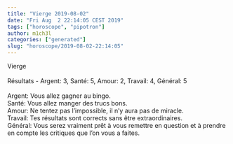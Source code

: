 ```yaml
---
title: "Vierge 2019-08-02"
date: "Fri Aug  2 22:14:05 CEST 2019"
tags: ["horoscope", "pipotron"]
author: m1ch3l
categories: ["generated"]
slug: "horoscope/2019-08-02-22:14:05"
---
```


Vierge<br>
<br>
Résultats - Argent: 3, Santé: 5, Amour: 2, Travail: 4, Général: 5<br>
<br>
Argent:  Vous allez gagner au bingo. <br>
Santé:   Vous allez manger des trucs bons. <br>
Amour:   Ne tentez pas l’impossible, il n’y aura pas de miracle. <br>
Travail: Tes résultats sont corrects sans être extraordinaires. <br>
Général: Vous serez vraiment prêt à vous remettre en question et à prendre en compte les critiques que l’on vous a faites.<br>
